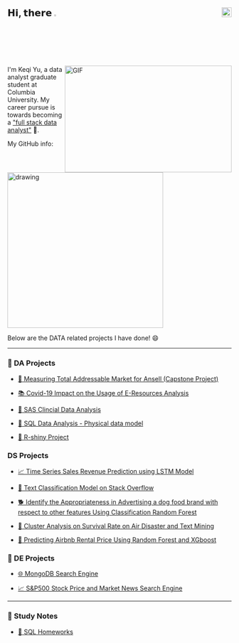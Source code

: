 ## 𝗛𝗶, 𝘁𝗵𝗲𝗿𝗲 <img src="https://media.giphy.com/media/hvRJCLFzcasrR4ia7z/giphy.gif" width="2.5%"/> [<img align="right" src="https://raw.githubusercontent.com/peterthehan/peterthehan/master/assets/linkedin.svg" width="22px"/>](https://www.linkedin.com/in/melissa-keqi-yu/)


<img align="right" alt="GIF" src="https://github.com/abhisheknaiidu/abhisheknaiidu/blob/master/code.gif?raw=true" width="375" height="240"/>

I'm Keqi Yu, a data analyst graduate student at Columbia University. My career pursue is towards becoming a ["full stack data analyst"](https://towardsdatascience.com/why-i-choose-full-stack-data-analytics-as-my-career-path-d7b3986e0285) 💪.

My GitHub info:

<img src="https://github-readme-stats.vercel.app/api?username=yyyukeqi&count_private=true&show_icons=true&theme=tokyonight" alt="drawing" width="350"/>


Below are the DATA related projects I have done! 😄

---
                                                                                                                                          
### 📇 DA Projects

- [ 🧤 Measuring Total Addressable Market for Ansell (Capstone Project) ](https://github.com/yyyukeqi/Measuring-Total-Addressable-Market-for-Ansell-Capstone-Project-)

- [ 📚 Covid-19 Impact on the Usage of E-Resources Analysis ](https://github.com/yyyukeqi/Covid-19-impact-on-usage-of-e-resources-analysis-report/blob/main/Covid%20impact%20on%20usage%20of%20e-resources%20analysis%20report.pdf)                                                                 
- [ 🔬 SAS Clincial Data Analysis ](https://github.com/yyyukeqi/SAS_Clinical_Data_Analysis)                                                       
                                                                        
- [ 🚚 SQL Data Analysis - Physical data model ](https://github.com/yyyukeqi/SQL-Project) 

- [ 🎨 R-shiny Project ](https://github.com/yyyukeqi/R-shiny)


### DS Projects

- [ 📈 Time Series Sales Revenue Prediction using LSTM Model ](https://github.com/yyyukeqi/Predict-Sales-Revenue-)

- [ 🔎 Text Classification Model on Stack Overflow ](https://github.com/yyyukeqi/Text-Classification-Model-on-Stack-Overflow)

- [ 🐕 Identify the Appropriateness in Advertising a dog food brand with respect to other features Using Classification Random Forest ](https://github.com/yyyukeqi/ML-model-to-identify-the-appropriateness-in-advertising-a-dog-food-brand)        

- [ 🛫 Cluster Analysis on Survival Rate on Air Disaster and Text Mining ](https://github.com/yyyukeqi/Cluster-Analysis-on-Survival-Rate-on-Air-Disaster/blob/main/Project%20copy.pdf)

- [ 🏡 Predicting Airbnb Rental Price Using Random Forest and XGboost ](https://github.com/yyyukeqi/Predicting-Airbnb-Rental-Price/blob/main/Final%20kaggle%20report.pdf)                                                                                                               

### 🚜 DE Projects
                                                                                                                                          
- [ 🌐 MongoDB Search Engine ](https://github.com/yyyukeqi/MongoDB-search-engine)                                                                         
                                                                 
-  [ 📈 S&P500 Stock Price and Market News Search Engine ](https://github.com/yyyukeqi/S-P500-Stock-Price-Market-News-Search-Engine/blob/main/Stock%20Price%20and%20Company%20News.pdf)                                                                                                  
---                                                                                                                        

### 📝 Study Notes

- [ 📔 SQL Homeworks ](https://github.com/yyyukeqi/SQL-Projects)

